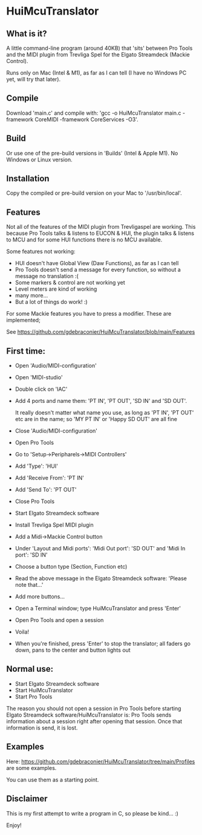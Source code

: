 # HuiMcuTranslator

## What is it?
A little command-line program (around 40KB) that 'sits' between Pro Tools and the MIDI plugin from Trevliga Spel for the Elgato Streamdeck (Mackie Control).

Runs only on Mac (Intel & M1), as far as I can tell (I have no Windows PC yet, will try that later).

## Compile
Download 'main.c' and compile with: 'gcc -o HuiMcuTranslator main.c -framework CoreMIDI -framework CoreServices -O3'.

## Build
Or use one of the pre-build versions in 'Builds' (Intel & Apple M1). No Windows or Linux version.

## Installation
Copy the compiled or pre-build version on your Mac to '/usr/bin/local'.

## Features
Not all of the features of the MIDI plugin from Trevligaspel are working.
This because Pro Tools talks & listens to EUCON & HUI, the plugin talks & listens to MCU and for some HUI functions there is no MCU available.

Some features not working:

- HUI doesn't have Global View (Daw Functions), as far as I can tell
- Pro Tools doesn't send a message for every function, so without a message no translation :(
- Some markers & control are not working yet
- Level meters are kind of working
- many more...
- But a lot of things do work! :)

For some Mackie features you have to press a modifier. These are implemented;

See https://github.com/gdebraconier/HuiMcuTranslator/blob/main/Features

## First time:

- Open 'Audio/MIDI-configuration'
- Open 'MIDI-studio'
- Double click on 'IAC'
- Add 4 ports and name them: 'PT IN', 'PT OUT', 'SD IN' and 'SD OUT'.

  It really doesn't matter what name you use, as long as 'PT IN', 'PT OUT' etc are in the name; so 'MY PT IN' or 'Happy SD OUT' are all fine
- Close 'Audio/MIDI-configuration'
- Open Pro Tools
- Go to 'Setup->Peripharels->MIDI Controllers'
- Add 'Type': 'HUI'
- Add 'Receive From': 'PT IN'
- Add 'Send To': 'PT OUT'
- Close Pro Tools
- Start Elgato Streamdeck software
- Install Trevliga Spel MIDI plugin
- Add a Midi->Mackie Control button
- Under 'Layout and Midi ports': 'Midi Out port': 'SD OUT' and 'Midi In port': 'SD IN'
- Choose a button type (Section, Function etc)
- Read the above message in the Elgato Streamdeck software: 'Please note that...'
- Add more buttons...
- Open a Terminal window; type HuiMcuTranslator and press 'Enter'
- Open Pro Tools and open a session
- Voila!
- When you're finished, press 'Enter' to stop the translator; all faders go down, pans to the center and button lights out

## Normal use:
- Start Elgato Streamdeck software
- Start HuiMcuTranslator
- Start Pro Tools

The reason you should not open a session in Pro Tools before starting Elgato Streamdeck software/HuiMcuTranslator is: Pro Tools sends information about a session right after opening that session. Once that information is send, it is lost.

## Examples

Here: https://github.com/gdebraconier/HuiMcuTranslator/tree/main/Profiles are some examples.

You can use them as a starting point.

## Disclaimer

This is my first attempt to write a program in C, so please be kind... :)

Enjoy!
